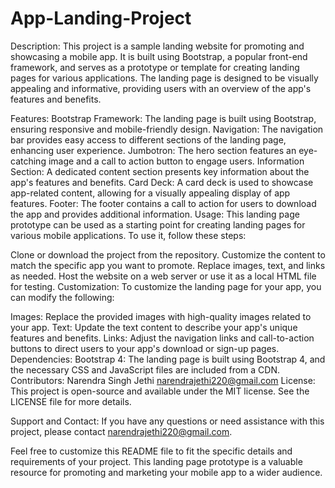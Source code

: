# App-Landing-Project
Description:
This project is a sample landing website for promoting and showcasing a mobile app. It is built using Bootstrap, a popular front-end framework, and serves as a prototype or template for creating landing pages for various applications. The landing page is designed to be visually appealing and informative, providing users with an overview of the app's features and benefits.

Features:
Bootstrap Framework: The landing page is built using Bootstrap, ensuring responsive and mobile-friendly design.
Navigation: The navigation bar provides easy access to different sections of the landing page, enhancing user experience.
Jumbotron: The hero section features an eye-catching image and a call to action button to engage users.
Information Section: A dedicated content section presents key information about the app's features and benefits.
Card Deck: A card deck is used to showcase app-related content, allowing for a visually appealing display of app features.
Footer: The footer contains a call to action for users to download the app and provides additional information.
Usage:
This landing page prototype can be used as a starting point for creating landing pages for various mobile applications. To use it, follow these steps:

Clone or download the project from the repository.
Customize the content to match the specific app you want to promote.
Replace images, text, and links as needed.
Host the website on a web server or use it as a local HTML file for testing.
Customization:
To customize the landing page for your app, you can modify the following:

Images: Replace the provided images with high-quality images related to your app.
Text: Update the text content to describe your app's unique features and benefits.
Links: Adjust the navigation links and call-to-action buttons to direct users to your app's download or sign-up pages.
Dependencies:
Bootstrap 4: The landing page is built using Bootstrap 4, and the necessary CSS and JavaScript files are included from a CDN.
Contributors:
Narendra Singh Jethi
narendrajethi220@gmail.com
License:
This project is open-source and available under the MIT license. See the LICENSE file for more details.

Support and Contact:
If you have any questions or need assistance with this project, please contact narendrajethi220@gmail.com.

Feel free to customize this README file to fit the specific details and requirements of your project. This landing page prototype is a valuable resource for promoting and marketing your mobile app to a wider audience.

